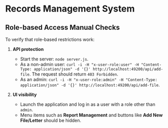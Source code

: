 # Records Management System

## Role-based Access Manual Checks

To verify that role-based restrictions work:

1. **API protection**
   - Start the server: `node server.js`.
   - As a non-admin user: `curl -i -H "x-user-role:user" -H "Content-Type: application/json" -d '{}' http://localhost:49200/api/add-file`.
     The request should return `403 Forbidden`.
   - As an admin: `curl -i -H "x-user-role:admin" -H "Content-Type: application/json" -d '{}' http://localhost:49200/api/add-file`.

2. **UI visibility**
   - Launch the application and log in as a user with a role other than `admin`.
   - Menu items such as **Report Management** and buttons like **Add New File/Letter** should be hidden.

